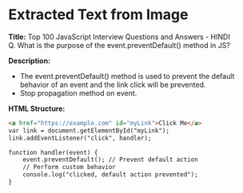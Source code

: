 # Extracted Text from Image

**Title:**
Top 100 JavaScript Interview Questions and Answers - HINDI  
Q. What is the purpose of the event.preventDefault() method in JS?

**Description:**
- The event.preventDefault() method is used to prevent the default behavior of an event and the link click will be prevented.
- Stop propagation method on event.

**HTML Structure:**
```html
<a href="https://example.com" id="myLink">Click Me</a>
var link = document.getElementById("myLink");
link.addEventListener("click", handler);

function handler(event) {
    event.preventDefault(); // Prevent default action
    // Perform custom behavior
    console.log("clicked, default action prevented");
}

```
